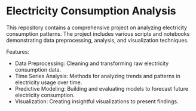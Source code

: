# Electricity Consumption Analysis
This repository contains a comprehensive project on analyzing electricity consumption patterns. The project includes various scripts and notebooks demonstrating data preprocessing, analysis, and visualization techniques.

Features: 
- Data Preprocessing: Cleaning and transforming raw electricity consumption data.
- Time Series Analysis: Methods for analyzing trends and patterns in electricity usage over time.
- Predictive Modeling: Building and evaluating models to forecast future electricity consumption.
- Visualization: Creating insightful visualizations to present findings.
